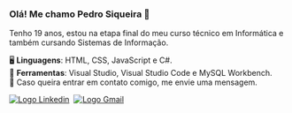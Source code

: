 ### Olá! Me chamo Pedro Siqueira 👋

<p>Tenho 19 anos, estou na etapa final do meu curso técnico em Informática e também cursando Sistemas de Informação.</p>

🖥️ **Linguagens**: HTML, CSS, JavaScript e C#.<br>
🧰 **Ferramentas**: Visual Studio, Visual Studio Code e MySQL Workbench.<br>
📨 Caso queira entrar em contato comigo, me envie uma mensagem.<br>

<div>
  <a href="https://www.linkedin.com/in/pedro-siqueira-pereira-bitarães-a130a9229/" target="_blank"><img src="https://img.shields.io/badge/LinkedIn-0077B5?style=for-the-badge&logo=linkedin&logoColor=white" alt="Logo Linkedin"></a>&nbsp
  <a href="mailto:pedrosiqueirapb@gmail.com" target="_blank"><img src="https://img.shields.io/badge/Gmail-D14836?style=for-the-badge&logo=gmail&logoColor=white" alt="Logo Gmail"></a>
</div>
